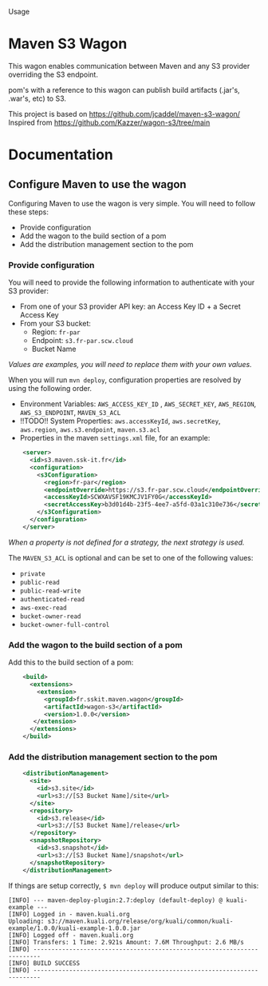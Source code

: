 
Usage 

# Maven S3 Wagon

This wagon enables communication between Maven and any S3 provider overriding the S3 endpoint.

pom's with a reference to this wagon can publish build artifacts (.jar's, .war's, etc) to S3.

This project is based on https://github.com/jcaddel/maven-s3-wagon/
Inspired from https://github.com/Kazzer/wagon-s3/tree/main

# Documentation

## Configure Maven to use the wagon
Configuring Maven to use the wagon is very simple.
You will need to follow these steps:
* Provide configuration
* Add the wagon to the build section of a pom
* Add the distribution management section to the pom

### Provide configuration
You will need to provide the following information to authenticate with your S3 provider:
* From one of your S3 provider API key: an Access Key ID + a Secret Access Key
* From your S3 bucket:
    * Region: `fr-par`
    * Endpoint: `s3.fr-par.scw.cloud`
    * Bucket Name

_Values are examples, you will need to replace them with your own values._

When you will run `mvn deploy`, configuration properties are resolved by using the following order.
* Environment Variables: `AWS_ACCESS_KEY_ID` , `AWS_SECRET_KEY`, `AWS_REGION`, `AWS_S3_ENDPOINT`, `MAVEN_S3_ACL`
* !!TODO!! System Properties: `aws.accessKeyId`, `aws.secretKey`, `aws.region`, `aws.s3.endpoint`, `maven.s3.acl`
* Properties in the maven `settings.xml` file, for an example:
```xml
    <server>
      <id>s3.maven.ssk-it.fr</id>
      <configuration>
        <s3Configuration>
          <region>fr-par</region>
          <endpointOverride>https://s3.fr-par.scw.cloud</endpointOverride>
          <accessKeyId>SCWXAVSF19KMCJV1FY0G</accessKeyId>
          <secretAccessKey>b3d01d4b-23f5-4ee7-a5fd-03a1c310e736</secretAccessKey>
        </s3Configuration>
      </configuration>
    </server> 
```

_When a property is not defined for a strategy, the next strategy is used._  

The `MAVEN_S3_ACL` is optional and can be set to one of the following values:
* `private`
* `public-read`
* `public-read-write`
* `authenticated-read`
* `aws-exec-read`
* `bucket-owner-read`
* `bucket-owner-full-control`
  
### Add the wagon to the build section of a pom
Add this to the build section of a pom:
```xml
    <build>
      <extensions>
        <extension>
          <groupId>fr.sskit.maven.wagon</groupId>
          <artifactId>wagon-s3</artifactId>
          <version>1.0.0</version>
       </extension>
      </extensions>
    </build>
```

### Add the distribution management section to the pom
```xml
    <distributionManagement>
      <site>
        <id>s3.site</id>
        <url>s3://[S3 Bucket Name]/site</url>
      </site>
      <repository>
        <id>s3.release</id>
        <url>s3://[S3 Bucket Name]/release</url>
      </repository>
      <snapshotRepository>
        <id>s3.snapshot</id>
        <url>s3://[S3 Bucket Name]/snapshot</url>
      </snapshotRepository>
    </distributionManagement>
```



If things are setup correctly, `$ mvn deploy` will produce output similar to this:

    [INFO] --- maven-deploy-plugin:2.7:deploy (default-deploy) @ kuali-example ---
    [INFO] Logged in - maven.kuali.org
    Uploading: s3://maven.kuali.org/release/org/kuali/common/kuali-example/1.0.0/kuali-example-1.0.0.jar
    [INFO] Logged off - maven.kuali.org
    [INFO] Transfers: 1 Time: 2.921s Amount: 7.6M Throughput: 2.6 MB/s
    [INFO] ------------------------------------------------------------------------
    [INFO] BUILD SUCCESS
    [INFO] ------------------------------------------------------------------------


